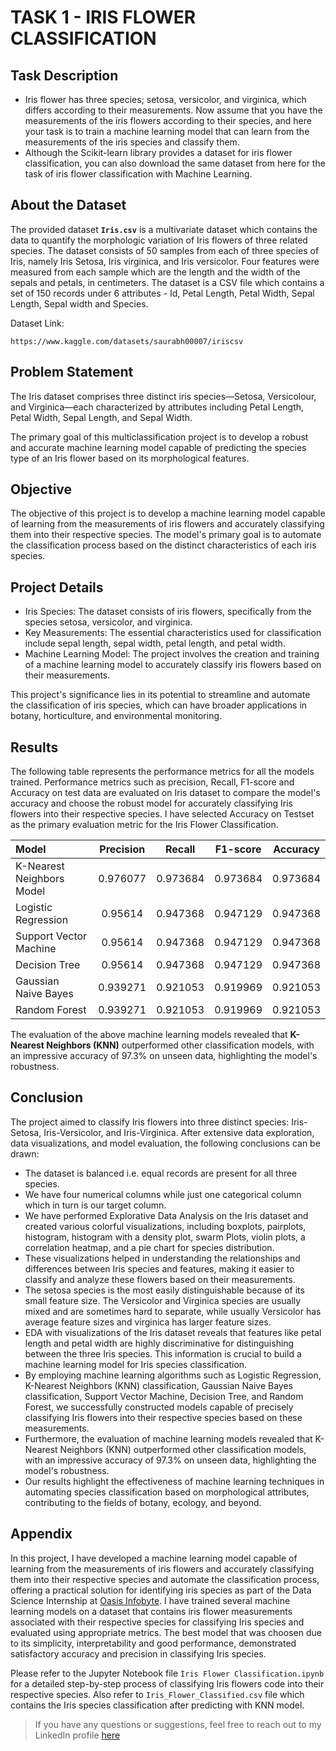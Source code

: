 # TASK 1 - IRIS FLOWER CLASSIFICATION

## Task Description
- Iris flower has three species; setosa, versicolor, and virginica, which differs according to their measurements. Now assume that you have the measurements of the iris flowers according to their species, and here your task is to train a machine learning model that can learn from the measurements of the iris species and classify them.
- Although the Scikit-learn library provides a dataset for iris flower classification, you can also download the same dataset from here for the task of iris flower classification with Machine Learning.

## About the Dataset

The provided dataset  **```Iris.csv```** is a multivariate dataset which contains the data to quantify the morphologic variation of Iris flowers of three related species. The dataset consists of 50 samples from each of three species of Iris, namely Iris Setosa, Iris virginica, and Iris versicolor. Four features were measured from each sample which are the length and the width of the sepals and petals, in centimeters. The dataset is a CSV file which contains a set of 150 records under 6 attributes - Id, Petal Length, Petal Width, Sepal Length, Sepal width and Species.

Dataset Link:
```
https://www.kaggle.com/datasets/saurabh00007/iriscsv
```

## Problem Statement

The Iris dataset comprises three distinct iris species—Setosa, Versicolour, and Virginica—each characterized by attributes including Petal Length, Petal Width, Sepal Length, and Sepal Width.

The primary goal of this multiclassification project is to develop a robust and accurate machine learning model capable of predicting the species type of an Iris flower based on its morphological features.

## Objective

The objective of this project is to develop a machine learning model capable of learning from the measurements of iris flowers and accurately classifying them into their respective species. The model's primary goal is to automate the classification process based on the distinct characteristics of each iris species.

## Project Details

- Iris Species: The dataset consists of iris flowers, specifically from the species setosa, versicolor, and virginica.
- Key Measurements: The essential characteristics used for classification include sepal length, sepal width, petal length, and petal width.
- Machine Learning Model: The project involves the creation and training of a machine learning model to accurately classify iris flowers based on their measurements.

This project's significance lies in its potential to streamline and automate the classification of iris species, which can have broader applications in botany, horticulture, and environmental monitoring.

## Results
The following table represents the performance metrics for all the models trained. Performance metrics such as precision, Recall, F1-score and Accuracy on test data are evaluated on Iris dataset to compare the model's accuracy and choose the robust model for accurately classifying Iris flowers into their respective species. I have selected Accuracy on Testset as the primary evaluation metric for the Iris Flower Classification. 

| Model                     |   Precision |   Recall |   F1-score |   Accuracy |
| :------------------------ | :---------: | :------: | :--------: | :--------: | 
| K-Nearest Neighbors Model |    0.976077 | 0.973684 |   0.973684 |   0.973684 |
| Logistic Regression       |    0.95614  | 0.947368 |   0.947129 |   0.947368 |
| Support Vector Machine    |    0.95614  | 0.947368 |   0.947129 |   0.947368 |
| Decision Tree             |    0.95614  | 0.947368 |   0.947129 |   0.947368 |
| Gaussian Naive Bayes      |    0.939271 | 0.921053 |   0.919969 |   0.921053 |
| Random Forest             |    0.939271 | 0.921053 |   0.919969 |   0.921053 |

The evaluation of the above machine learning models revealed that **K-Nearest Neighbors (KNN)** outperformed other classification models, with an impressive accuracy of 97.3% on unseen data, highlighting the model's robustness.

## Conclusion

The project aimed to classify Iris flowers into three distinct species: Iris-Setosa, Iris-Versicolor, and Iris-Virginica. After extensive data exploration, data visualizations, and model evaluation, the following conclusions can be drawn:

- The dataset is balanced i.e. equal records are present for all three species.
- We have four numerical columns while just one categorical column which in turn is our target column.
- We have performed Explorative Data Analysis on the Iris dataset and created various colorful visualizations, including boxplots, pairplots, histogram, histogram with a density plot, swarm Plots, violin plots, a correlation heatmap, and a pie chart for species distribution.
- These visualizations helped in understanding the relationships and differences between Iris species and features, making it easier to classify and analyze these flowers based on their measurements.
- The setosa species is the most easily distinguishable because of its small feature size. The Versicolor and Virginica species are usually mixed and are sometimes hard to separate, while usually Versicolor has average feature sizes and virginica has larger feature sizes.
- EDA with visualizations of the Iris dataset reveals that features like petal length and petal width are highly discriminative for distinguishing between the three Iris species. This information is crucial to build a machine learning model for Iris species classification.
- By employing machine learning algorithms such as Logistic Regression, K-Nearest Neighbors (KNN) classification, Gaussian Naive Bayes classification, Support Vector Machine, Decision Tree, and Random Forest, we successfully constructed models capable of precisely classifying Iris flowers into their respective species based on these measurements.
- Furthermore, the evaluation of machine learning models revealed that K-Nearest Neighbors (KNN) outperformed other classification models, with an impressive accuracy of 97.3% on unseen data, highlighting the model's robustness.
- Our results highlight the effectiveness of machine learning techniques in automating species classification based on morphological attributes, contributing to the fields of botany, ecology, and beyond.

## Appendix
In this project, I have developed a machine learning model capable of learning from the measurements of iris flowers and accurately classifying them into their respective species and automate the classification process, offering a practical solution for identifying iris species as part of the Data Science Internship at [Oasis Infobyte](https://www.linkedin.com/company/oasis-infobyte/mycompany/). I have trained several machine learning models on a dataset that contains iris flower measurements associated with their respective species for classifying Iris species and evaluated using appropriate metrics. The best model that was choosen due to its simplicity, interpretability and good performance, demonstrated satisfactory accuracy and precision in classifying Iris species.

Please refer to the Jupyter Notebook file ```Iris Flower Classification.ipynb``` for a detailed step-by-step process of classifying Iris flowers code into their respective species. Also refer to ```Iris_Flower_Classified.csv``` file which contains the Iris species classification after predicting with KNN model.

> If you have any questions or suggestions, feel free to reach out to my LinkedIn profile [here](https://www.linkedin.com/in/bindu-madhuri-kadiyala-79a55718a/)



